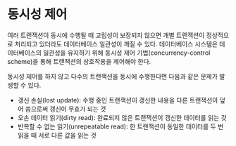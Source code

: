 # 동시성 제어
여러 트랜잭션이 동시에 수행될 때 고립성이 보장되지 않으면 개별 트랜잭션이 정상적으로 처리되고 있더라도 데이터베이스 일관성이 깨질 수 있다. 데이터베이스 시스템은 데이터베이스의 일관성을 유지하기 위해 동시성 제어 기법(concurrency-control scheme)을 통해 트랜잭션의 상호작용을 제어해야 한다.

동시성 제어를 하지 않고 다수의 트랜잭션을 동시에 수행한다면 다음과 같은 문제가 발생할 수 있다.
* 갱신 손실(lost update): 수행 중인 트랜잭션이 갱신한 내용을 다른 트랜잭션이 덮어 씀으로써 갱신이 무효가 되는 것
* 오손 데이터 읽기(dirty read): 완료되지 않은 트랜잭션이 갱신한 데이터를 읽는 것
* 반복할 수 없는 읽기(unrepeatable read): 한 트랜잭션이 동일한 데이터를 두 번 읽을 때 서로 다른 값을 읽는 것